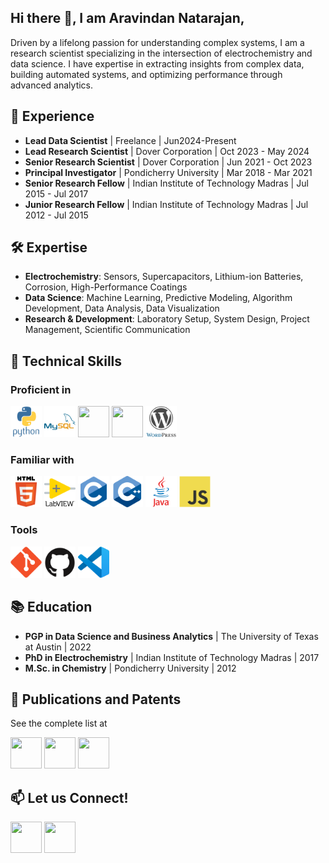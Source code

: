 ## Hi there 👋, I am Aravindan Natarajan,

Driven by a lifelong passion for understanding complex systems, I am a research scientist specializing in the intersection of electrochemistry and data science. I have expertise in extracting insights from complex data, building automated systems, and optimizing performance through advanced analytics.

## :briefcase: Experience
* **Lead Data Scientist** | Freelance | Jun2024-Present
* **Lead Research Scientist** | Dover Corporation | Oct 2023 - May 2024
* **Senior Research Scientist** | Dover Corporation | Jun 2021 - Oct 2023
* **Principal Investigator** | Pondicherry University | Mar 2018 - Mar 2021
* **Senior Research Fellow** | Indian Institute of Technology Madras | Jul 2015 - Jul 2017
* **Junior Research Fellow** | Indian Institute of Technology Madras | Jul 2012 - Jul 2015

## :hammer_and_wrench: Expertise
* **Electrochemistry**: Sensors, Supercapacitors, Lithium-ion Batteries, Corrosion, High-Performance Coatings
* **Data Science**: Machine Learning, Predictive Modeling, Algorithm Development, Data Analysis, Data Visualization 
* **Research & Development**: Laboratory Setup, System Design, Project Management, Scientific Communication

## :toolbox: Technical Skills
### **Proficient in**

<img src="https://github.com/devicons/devicon/blob/master/icons/python/python-original-wordmark.svg" height=50 width=50> <img src="https://github.com/devicons/devicon/blob/master/icons/mysql/mysql-original-wordmark.svg" height=50 width=50> <img src="https://upload.wikimedia.org/wikipedia/commons/c/cf/New_Power_BI_Logo.svg" height=50 width=50> <img src="https://wp.sfdcdigital.com/en-us/wp-content/uploads/sites/4/2024/06/icon-tableau.svg" height=50 width=50> <img src="https://github.com/devicons/devicon/blob/master/icons/wordpress/wordpress-original.svg" height=50 width=50> 

### **Familiar with**

<img src="https://github.com/devicons/devicon/blob/master/icons/html5/html5-original-wordmark.svg" height=50 width=50> <img src="https://github.com/devicons/devicon/blob/master/icons/labview/labview-original-wordmark.svg" height=50 width=50> <img src="https://github.com/devicons/devicon/blob/master/icons/c/c-original.svg" height=50 width=50> <img src="https://github.com/devicons/devicon/blob/master/icons/cplusplus/cplusplus-original.svg" height=50 width=50> <img src="https://github.com/devicons/devicon/blob/master/icons/java/java-original-wordmark.svg" height=50 width=50> <img src="https://github.com/devicons/devicon/blob/master/icons/javascript/javascript-original.svg" height=50 width=50> 

### **Tools**

<img src="https://github.com/devicons/devicon/blob/master/icons/git/git-original.svg" height=50 width=50> <img src="https://github.com/devicons/devicon/blob/master/icons/github/github-original.svg" height=50 width=50> <img src="https://github.com/devicons/devicon/blob/master/icons/vscode/vscode-original.svg" height=50 width=50> 

## :books: Education
* **PGP in Data Science and Business Analytics** | The University of Texas at Austin | 2022
* **PhD in Electrochemistry** | Indian Institute of Technology Madras | 2017
* **M.Sc. in Chemistry** | Pondicherry University | 2012

## :scroll: Publications and Patents
See the complete list at

[<img src="https://upload.wikimedia.org/wikipedia/commons/c/c7/Google_Scholar_logo.svg" height=50 width=50>](https://scholar.google.com/citations?user=IepOlREAAAAJ&hl=en)      [<img src="https://upload.wikimedia.org/wikipedia/commons/5/5e/ResearchGate_icon_SVG.svg" height=50 width=50>](https://www.researchgate.net/profile/Aravindan-Natarajan)     [<img src="https://upload.wikimedia.org/wikipedia/commons/0/06/ORCID_iD.svg" height=50 width=50>](https://orcid.org/0000-0002-2190-9825)

## 📫 Let us Connect!
[<img src="https://github.com/gauravghongde/social-icons/blob/master/SVG/Color/LinkedIN.svg" height=50 width=50>](https://www.linkedin.com/in/anatarajank/)      [<img src="https://upload.wikimedia.org/wikipedia/commons/7/7e/Gmail_icon_%282020%29.svg" height=50 width=50>](mailto:anatarajan@amps2algorithms.com)

<!--
**anatarajank/anatarajank** is a ✨ _special_ ✨ repository because its `README.md` (this file) appears on your GitHub profile.

Here are some ideas to get you started:

- 🔭 I’m currently working on ...
- 🌱 I’m currently learning ...
- 👯 I’m looking to collaborate on ...
- 🤔 I’m looking for help with ...
- 💬 Ask me about ...
- 📫 How to reach me: ...
- 😄 Pronouns: ...
- ⚡ Fun fact: ...
-->
